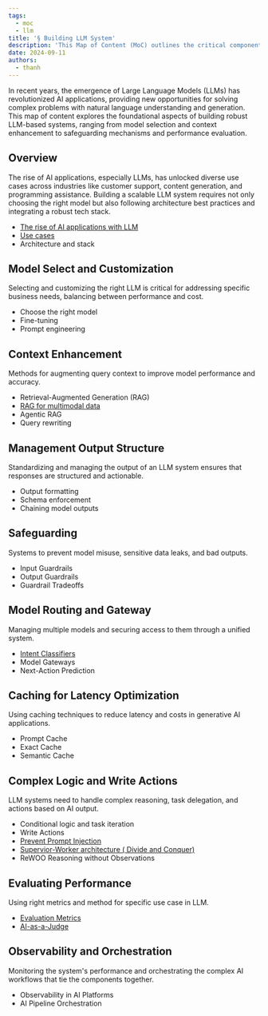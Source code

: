 ```yaml
---
tags:
  - moc
  - llm
title: '§ Building LLM System'
description: 'This Map of Content (MoC) outlines the critical components required to design and build a large language model (LLM) system, focusing on architecture, model customization, safeguarding, performance evaluation, and more.'
date: 2024-09-11
authors:
  - thanh
---
```


In recent years, the emergence of Large Language Models (LLMs) has revolutionized AI applications, providing new opportunities for solving complex problems with natural language understanding and generation. This map of content explores the foundational aspects of building robust LLM-based systems, ranging from model selection and context enhancement to safeguarding mechanisms and performance evaluation.

## Overview

The rise of AI applications, especially LLMs, has unlocked diverse use cases across industries like customer support, content generation, and programming assistance. Building a scalable LLM system requires not only choosing the right model but also following architecture best practices and integrating a robust tech stack.

- [The rise of AI applications with LLM](the-rise-of-AI-applications-with-LLM.md)
- [Use cases](use-cases-for-LLM-applications.md)
- Architecture and stack

## Model Select and Customization

Selecting and customizing the right LLM is critical for addressing specific business needs, balancing between performance and cost.

- Choose the right model
- Fine-tuning
- Prompt engineering

## Context Enhancement

Methods for augmenting query context to improve model performance and accuracy.

- Retrieval-Augmented Generation (RAG)
- [RAG for multimodal data](multimodal-in-rag.md)
- Agentic RAG
- Query rewriting

## Management Output Structure

Standardizing and managing the output of an LLM system ensures that responses are structured and actionable.

- Output formatting
- Schema enforcement
- Chaining model outputs

## Safeguarding

Systems to prevent model misuse, sensitive data leaks, and bad outputs.

- Input Guardrails
- Output Guardrails
- Guardrail Tradeoffs

## Model Routing and Gateway

Managing multiple models and securing access to them through a unified system.

- [Intent Classifiers](intent-classification-by-llm.md)
- Model Gateways
- Next-Action Prediction

## Caching for Latency Optimization

Using caching techniques to reduce latency and costs in generative AI applications.

- Prompt Cache
- Exact Cache
- Semantic Cache

## Complex Logic and Write Actions

LLM systems need to handle complex reasoning, task delegation, and actions based on AI output.

- Conditional logic and task iteration
- Write Actions
- [Prevent Prompt Injection](prevent-prompt-injection.md)
- [Supervior-Worker architecture ( Divide and Conquer)](multi-agent-collaboration-for-task-completion.md)
- ReWOO Reasoning without Observations

## Evaluating Performance

Using right metrics and method for specific use case in LLM.

- [Evaluation Metrics](evaluation-guideline-for-LLM-application.md)
- [AI-as-a-Judge](llm-as-a-judge.md)

## Observability and Orchestration

Monitoring the system's performance and orchestrating the complex AI workflows that tie the components together.

- Observability in AI Platforms
- AI Pipeline Orchestration
